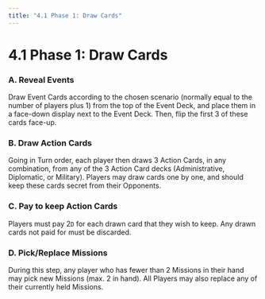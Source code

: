```yaml
---
title: "4.1 Phase 1: Draw Cards"
---
```


# 4.1 Phase 1: Draw Cards

### A. Reveal Events

Draw Event Cards according to the chosen scenario (normally equal to the number of players plus 1) from the top of the Event Deck, and place them in a face-down display next to the Event Deck. Then, flip the first 3 of these cards face-up.

### B. Draw Action Cards

Going in Turn order, each player then draws 3 Action Cards, in any combination, from any of the 3 Action Card decks (Administrative, Diplomatic, or Military). Players may draw cards one by one, and should keep these cards secret from their Opponents.

### C. Pay to keep Action Cards

Players must pay 2`D` for each drawn card that they wish to keep. Any drawn cards not paid for must be discarded.

### D. Pick/Replace Missions

During this step, any player who has fewer than 2 Missions in their hand may pick new Missions (max. 2 in hand). All Players may also replace any of their currently held Missions.